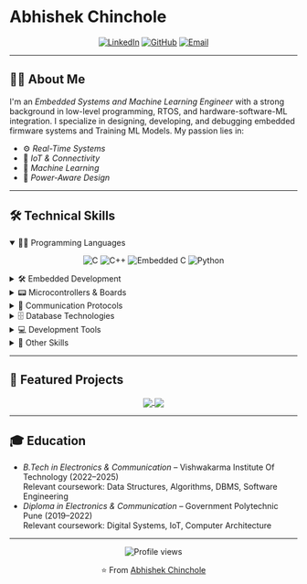 # Abhishek Chinchole

<div align="center">

[![LinkedIn](https://img.shields.io/badge/LinkedIn-0077B5?style=for-the-badge&logo=linkedin&logoColor=white)](https://www.linkedin.com/in/abhishek-chinchole-07a855226/)
[![GitHub](https://img.shields.io/badge/GitHub-100000?style=for-the-badge&logo=github&logoColor=white)](https://github.com/Abytronix)
[![Email](https://img.shields.io/badge/Email-D14836?style=for-the-badge&logo=gmail&logoColor=white)](mailto:abhishekchinchole027@gmail.com)

</div>

---

## 👨‍💻 About Me

I'm an *Embedded Systems and Machine Learning Engineer* with a strong background in low-level programming, RTOS, and hardware-software-ML integration. I specialize in designing, developing, and debugging embedded firmware systems and Training ML Models. My passion lies in:

- ⚙️ *Real-Time Systems*
- 📡 *IoT & Connectivity*
- 🤖 *Machine Learning*
- 🔋 *Power-Aware Design*

---

## 🛠 Technical Skills

<details open>
<summary>🧑‍💻 Programming Languages</summary>

<div align="center">

![C](https://img.shields.io/badge/C-A8B9CC?style=for-the-badge&logo=c&logoColor=black)
![C++](https://img.shields.io/badge/C++-00599C?style=for-the-badge&logo=cplusplus&logoColor=white)
![Embedded C](https://img.shields.io/badge/Embedded_C-00599C?style=for-the-badge&logo=c&logoColor=white)
![Python](https://img.shields.io/badge/Python-3776AB?style=for-the-badge&logo=python&logoColor=white)

</div>
</details>

<details>
<summary>🛠 Embedded Development</summary>

<div align="center">

![RTOS](https://img.shields.io/badge/RTOS-00599C?style=for-the-badge&logo=rtos&logoColor=white)
![Mbed OS](https://img.shields.io/badge/Mbed_OS-44A2FC?style=for-the-badge&logo=arm&logoColor=white)
![Keil µVision](https://img.shields.io/badge/Keil-µVision-blue?style=for-the-badge&logoColor=white)
![STM32CubeIDE](https://img.shields.io/badge/STM32CubeIDE-03234B?style=for-the-badge&logo=stmicroelectronics&logoColor=white)
![PlatformIO](https://img.shields.io/badge/PlatformIO-000000?style=for-the-badge&logo=platformio&logoColor=white)

</div>
</details>

<details>
<summary>📟 Microcontrollers & Boards</summary>

<div align="center">

![STM32](https://img.shields.io/badge/STM32-03234B?style=for-the-badge&logo=stmicroelectronics&logoColor=white)
![Raspberry Pi](https://img.shields.io/badge/Raspberry_Pi-A22846?style=for-the-badge&logo=raspberrypi&logoColor=white)
![ESP8266](https://img.shields.io/badge/ESP8266-000000?style=for-the-badge&logo=espressif&logoColor=white)
![Arduino](https://img.shields.io/badge/Arduino-00979D?style=for-the-badge&logo=arduino&logoColor=white)
![Jetson Nano](https://img.shields.io/badge/Jetson_Nano-76B900?style=for-the-badge&logo=nvidia&logoColor=white)

</div>
</details>

<details>
<summary>🔌 Communication Protocols</summary>

<div align="center">

![I²C](https://img.shields.io/badge/I%C2%B2C-000000?style=for-the-badge&logoColor=white)
![UART](https://img.shields.io/badge/UART-00599C?style=for-the-badge&logoColor=white)
![CAN](https://img.shields.io/badge/CAN_Bus-004B87?style=for-the-badge&logoColor=white)
![Modbus](https://img.shields.io/badge/Modbus-003399?style=for-the-badge&logoColor=white)
![RS-232](https://img.shields.io/badge/RS--232-333333?style=for-the-badge&logoColor=white)

</div>
</details>

<details>
<summary>🗄️ Database Technologies</summary>

<div align="center">

![MongoDB](https://img.shields.io/badge/MongoDB-4EA94B?style=for-the-badge&logo=mongodb&logoColor=white)
![MySQL](https://img.shields.io/badge/MySQL-005C84?style=for-the-badge&logo=mysql&logoColor=white)
![PostgreSQL](https://img.shields.io/badge/PostgreSQL-316192?style=for-the-badge&logo=postgresql&logoColor=white)
![Redis](https://img.shields.io/badge/Redis-DC382D?style=for-the-badge&logo=redis&logoColor=white)
![Firebase](https://img.shields.io/badge/Firebase-FFCA28?style=for-the-badge&logo=firebase&logoColor=black)

</div>
</details>

<details>
<summary>💻 Development Tools</summary>

<div align="center">

![VS Code](https://img.shields.io/badge/VS_Code-007ACC?style=for-the-badge&logo=visual-studio-code&logoColor=white)
![Sublime Text](https://img.shields.io/badge/Sublime_Text-FF9800?style=for-the-badge&logo=sublime-text&logoColor=white)
![Jupyter](https://img.shields.io/badge/Jupyter-F37626?style=for-the-badge&logo=jupyter&logoColor=white)
![PyCharm](https://img.shields.io/badge/PyCharm-000000?style=for-the-badge&logo=pycharm&logoColor=white)
![IntelliJ IDEA](https://img.shields.io/badge/IntelliJ_IDEA-000000?style=for-the-badge&logo=intellij-idea&logoColor=white)
![Android Studio](https://img.shields.io/badge/Android_Studio-3DDC84?style=for-the-badge&logo=android-studio&logoColor=white)

</div>
</details>

<details>
<summary>🧰 Other Skills</summary>

<div align="center">

![Unity](https://img.shields.io/badge/Unity-000000?style=for-the-badge&logo=unity&logoColor=white)
![Bash](https://img.shields.io/badge/Bash-4EAA25?style=for-the-badge&logo=gnu-bash&logoColor=white)
![Vim](https://img.shields.io/badge/Vim-019733?style=for-the-badge&logo=vim&logoColor=white)
![Figma](https://img.shields.io/badge/Figma-F24E1E?style=for-the-badge&logo=figma&logoColor=white)
![Postman](https://img.shields.io/badge/Postman-FF6C37?style=for-the-badge&logo=postman&logoColor=white)

</div>
</details>

---

## 🚀 Featured Projects

<div align="center">

<a href="https://github.com/Kaif-Git28/Dark_Pattern">
  <img align="center" src="https://github-readme-stats.vercel.app/api/pin/?username=Kaif-Git28&repo=Dark_Pattern&theme=tokyonight" />
</a>

<a href="https://github.com/Kaif-Git28/Smart-Contact-Manager">
  <img align="center" src="https://github-readme-stats.vercel.app/api/pin/?username=Kaif-Git28&repo=Smart-Contact-Manager&theme=tokyonight" />
</a>

</div>

---

## 🎓 Education

- *B.Tech in Electronics & Communication* – Vishwakarma Institute Of Technology (2022–2025)  
  Relevant coursework: Data Structures, Algorithms, DBMS, Software Engineering  
- *Diploma in Electronics & Communication* – Government Polytechnic Pune (2019–2022)  
  Relevant coursework: Digital Systems, IoT, Computer Architecture

---

<div align="center">
  <img src="https://komarev.com/ghpvc/?username=Abytronix&color=brightgreen" alt="Profile views" />
  <p>⭐ From <a href="https://github.com/Abytronix">Abhishek Chinchole</a></p>
</div>
